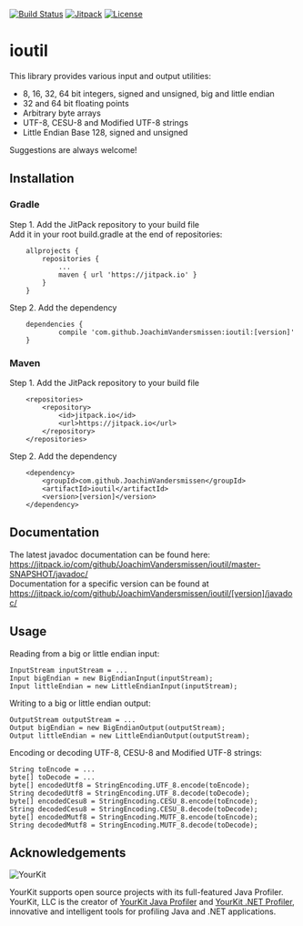 [![Build Status](https://travis-ci.org/JoachimVandersmissen/ioutil.svg?branch=master)](https://travis-ci.org/JoachimVandersmissen/ioutil)
[![Jitpack](https://jitpack.io/v/JoachimVandersmissen/ioutil.svg)](https://jitpack.io/#JoachimVandersmissen/ioutil)
[![License](https://img.shields.io/badge/License-Apache%202.0-blue.svg)](https://opensource.org/licenses/Apache-2.0)
# ioutil
This library provides various input and output utilities:
* 8, 16, 32, 64 bit integers, signed and unsigned, big and little endian
* 32 and 64 bit floating points
* Arbitrary byte arrays
* UTF-8, CESU-8 and Modified UTF-8 strings
* Little Endian Base 128, signed and unsigned

Suggestions are always welcome!

## Installation
### Gradle
Step 1. Add the JitPack repository to your build file  
Add it in your root build.gradle at the end of repositories:  
```
    allprojects {
        repositories {
            ...
            maven { url 'https://jitpack.io' }
        }
    }
```  
Step 2. Add the dependency  
```
    dependencies {
            compile 'com.github.JoachimVandersmissen:ioutil:[version]'
    }
```  

### Maven
Step 1. Add the JitPack repository to your build file  
```
    <repositories>
        <repository>
            <id>jitpack.io</id>
            <url>https://jitpack.io</url>
        </repository>
    </repositories>
```  
Step 2. Add the dependency  
```
    <dependency>
        <groupId>com.github.JoachimVandersmissen</groupId>
        <artifactId>ioutil</artifactId>
        <version>[version]</version>
    </dependency>
```  

## Documentation
The latest javadoc documentation can be found here: https://jitpack.io/com/github/JoachimVandersmissen/ioutil/master-SNAPSHOT/javadoc/  
Documentation for a specific version can be found at https://jitpack.io/com/github/JoachimVandersmissen/ioutil/[version]/javadoc/

## Usage
Reading from a big or little endian input:
```
InputStream inputStream = ...
Input bigEndian = new BigEndianInput(inputStream);
Input littleEndian = new LittleEndianInput(inputStream);
```

Writing to a big or little endian output:
```
OutputStream outputStream = ...
Output bigEndian = new BigEndianOutput(outputStream);
Output littleEndian = new LittleEndianOutput(outputStream);
```

Encoding or decoding UTF-8, CESU-8 and Modified UTF-8 strings:
```
String toEncode = ...
byte[] toDecode = ...
byte[] encodedUtf8 = StringEncoding.UTF_8.encode(toEncode);
String decodedUtf8 = StringEncoding.UTF_8.decode(toDecode);
byte[] encodedCesu8 = StringEncoding.CESU_8.encode(toEncode);
String decodedCesu8 = StringEncoding.CESU_8.decode(toDecode);
byte[] encodedMutf8 = StringEncoding.MUTF_8.encode(toEncode);
String decodedMutf8 = StringEncoding.MUTF_8.decode(toDecode);
```

## Acknowledgements

![YourKit](https://www.yourkit.com/images/yklogo.png)

YourKit supports open source projects with its full-featured Java Profiler.  
YourKit, LLC is the creator of [YourKit Java Profiler](https://www.yourkit.com/java/profiler/)
and [YourKit .NET Profiler](https://www.yourkit.com/.net/profiler/), innovative and intelligent tools for profiling Java and .NET applications.
